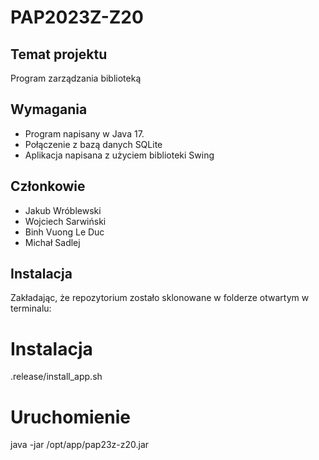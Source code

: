 # PAP2023Z-Z20

## Temat projektu

Program zarządzania biblioteką

## Wymagania

- Program napisany w Java 17.
- Połączenie z bazą danych SQLite
- Aplikacja napisana z użyciem biblioteki Swing


## Członkowie

- Jakub Wróblewski
- Wojciech Sarwiński
- Binh Vuong Le Duc
- Michał Sadlej

## Instalacja

Zakładając, że repozytorium zostało sklonowane w folderze otwartym w terminalu:
# Instalacja
.release/install_app.sh
# Uruchomienie
java -jar /opt/app/pap23z-z20.jar
